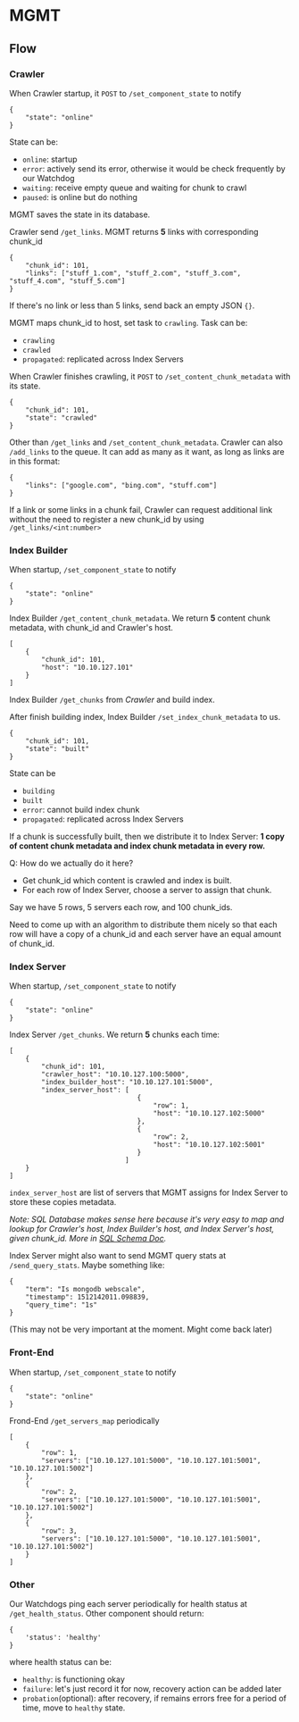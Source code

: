 # MGMT

## Flow

### Crawler

When Crawler startup, it `POST` to `/set_component_state` to notify
```
{
    "state": "online"
}
```

State can be:
- `online`: startup
- `error`: actively send its error, otherwise it would be check frequently by our Watchdog
- `waiting`: receive empty queue and waiting for chunk to crawl 
- `paused`: is online but do nothing


MGMT saves the state in its database.

Crawler send `/get_links`. MGMT returns **5** links with corresponding chunk_id
```
{
    "chunk_id": 101,
    "links": ["stuff_1.com", "stuff_2.com", "stuff_3.com", "stuff_4.com", "stuff_5.com"]
}
``` 

If there's no link or less than 5 links, send back an empty JSON `{}`.

MGMT maps chunk_id to host, set task to `crawling`. Task can be:
- `crawling`
- `crawled`
- `propagated`: replicated across Index Servers

When Crawler finishes crawling, it `POST` to `/set_content_chunk_metadata` with its state.
```
{
    "chunk_id": 101,
    "state": "crawled"
}
```

Other than `/get_links` and `/set_content_chunk_metadata`. Crawler can also `/add_links` to the queue. 
It can add as many as it want, as long as links are in this format:
```
{
    "links": ["google.com", "bing.com", "stuff.com"]
}
```

If a link or some links in a chunk fail, Crawler can request additional link without the need to
register a new chunk_id by using `/get_links/<int:number>`

### Index Builder
When startup, `/set_component_state` to notify
```
{
    "state": "online"
}
```

Index Builder `/get_content_chunk_metadata`. We return **5** content chunk metadata, 
with chunk_id and Crawler's host.
```
[
    {
        "chunk_id": 101,
        "host": "10.10.127.101"
    }
]
```

Index Builder `/get_chunks` from *Crawler* and build index. 

After finish building index, Index Builder `/set_index_chunk_metadata` to us.
```
{
    "chunk_id": 101,
    "state": "built"
}
```

State can be 
- `building` 
- `built` 
- `error`: cannot build index chunk
- `propagated`: replicated across Index Servers

If a chunk is successfully built, then we distribute it to Index Server:
**1 copy of content chunk metadata and index chunk metadata in every row.**

Q: How do we actually do it here?
- Get chunk_id which content is crawled and index is built.
- For each row of Index Server, choose a server to assign that chunk.

Say we have 5 rows, 5 servers each row, and 100 chunk_ids.

Need to come up with an algorithm to distribute them nicely so that 
each row will have a copy of a chunk_id and each server have an
equal amount of chunk_id.

### Index Server
When startup, `/set_component_state` to notify
```
{
    "state": "online"
}
```

Index Server `/get_chunks`. We return **5** chunks each time:
```
[
    {
        "chunk_id": 101,
        "crawler_host": "10.10.127.100:5000",
        "index_builder_host": "10.10.127.101:5000",
        "index_server_host": [
                                {
                                    "row": 1,
                                    "host": "10.10.127.102:5000"
                                },
                                {
                                    "row": 2,
                                    "host": "10.10.127.102:5001"
                                }
                             ]
    }
]
```

`index_server_host` are list of servers that MGMT assigns for Index Server to store these copies metadata.

*Note: SQL Database makes sense here because it's very easy to map and lookup for 
Crawler's host, Index Builder's host, and Index Server's host, given chunk_id.
More in [SQL Schema Doc](../database/README.md).*

Index Server might also want to send MGMT query stats at `/send_query_stats`. 
Maybe something like:
```
{
    "term": "Is mongodb webscale",
    "timestamp": 1512142011.098839,
    "query_time": "1s"
}
```
(This may not be very important at the moment. Might come back later)

### Front-End
When startup, `/set_component_state` to notify
```
{
    "state": "online"
}
```

Frond-End `/get_servers_map` periodically

```
[
    {
        "row": 1,
        "servers": ["10.10.127.101:5000", "10.10.127.101:5001", "10.10.127.101:5002"]
    },
    {
        "row": 2,
        "servers": ["10.10.127.101:5000", "10.10.127.101:5001", "10.10.127.101:5002"]
    },
    {
        "row": 3,
        "servers": ["10.10.127.101:5000", "10.10.127.101:5001", "10.10.127.101:5002"]
    }
]
```

### Other

Our Watchdogs ping each server periodically for health status at `/get_health_status`.
Other component should return:
```
{
    'status': 'healthy'
}
```
where health status can be:
- `healthy`: is functioning okay
- `failure`: let's just record it for now, recovery action can be added later
- `probation`(optional): after recovery, if remains errors free for a period of time, move to `healthy` state. 
